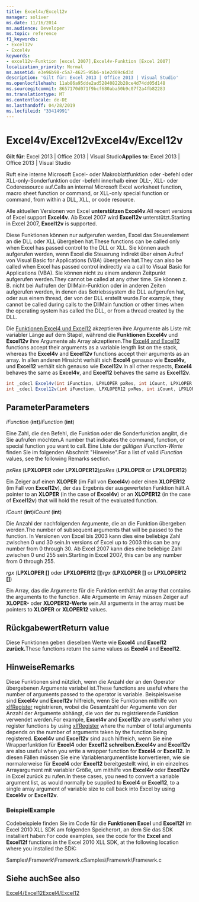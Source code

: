 ```yaml
---
title: Excel4v/Excel12v
manager: soliver
ms.date: 11/16/2014
ms.audience: Developer
ms.topic: reference
f1_keywords:
- Excel12v
- Excel4v
keywords:
- excel12v-Funktion [excel 2007],Excel4v-Funktion [Excel 2007]
localization_priority: Normal
ms.assetid: e3e96b98-c5a7-4625-95b6-a1e2d09c6d3d
description: 'Gilt für: Excel 2013 | Office 2013 | Visual Studio'
ms.openlocfilehash: 11ab86a95dde2ad52840822b28ce4d74dd05d148
ms.sourcegitcommit: 8657170d071f9bcf680aba50b9c07f2a4fb82283
ms.translationtype: MT
ms.contentlocale: de-DE
ms.lasthandoff: 04/28/2019
ms.locfileid: "33414991"
---
```

# <a name="excel4vexcel12v"></a><span data-ttu-id="da04c-104">Excel4v/Excel12v</span><span class="sxs-lookup"><span data-stu-id="da04c-104">Excel4v/Excel12v</span></span>

 <span data-ttu-id="da04c-105">**Gilt für**: Excel 2013 | Office 2013 | Visual Studio</span><span class="sxs-lookup"><span data-stu-id="da04c-105">**Applies to**: Excel 2013 | Office 2013 | Visual Studio</span></span> 
  
<span data-ttu-id="da04c-106">Ruft eine interne Microsoft Excel- oder Makroblattfunktion oder -befehl oder XLL-only-Sonderfunktion oder -befehl innerhalb einer DLL-, XLL- oder Coderessource auf.</span><span class="sxs-lookup"><span data-stu-id="da04c-106">Calls an internal Microsoft Excel worksheet function, macro sheet function or command, or XLL-only special function or command, from within a DLL, XLL, or code resource.</span></span>
  
<span data-ttu-id="da04c-107">Alle aktuellen Versionen von Excel **unterstützen Excel4v**.</span><span class="sxs-lookup"><span data-stu-id="da04c-107">All recent versions of Excel support **Excel4v**.</span></span> <span data-ttu-id="da04c-108">Ab Excel 2007 wird **Excel12v** unterstützt.</span><span class="sxs-lookup"><span data-stu-id="da04c-108">Starting in Excel 2007, **Excel12v** is supported.</span></span> 
  
<span data-ttu-id="da04c-109">Diese Funktionen können nur aufgerufen werden, Excel das Steuerelement an die DLL oder XLL übergeben hat.</span><span class="sxs-lookup"><span data-stu-id="da04c-109">These functions can be called only when Excel has passed control to the DLL or XLL.</span></span> <span data-ttu-id="da04c-110">Sie können auch aufgerufen werden, wenn Excel die Steuerung indirekt über einen Aufruf von Visual Basic for Applications (VBA) übergeben hat.</span><span class="sxs-lookup"><span data-stu-id="da04c-110">They can also be called when Excel has passed control indirectly via a call to Visual Basic for Applications (VBA).</span></span> <span data-ttu-id="da04c-111">Sie können nicht zu einem anderen Zeitpunkt aufgerufen werden.</span><span class="sxs-lookup"><span data-stu-id="da04c-111">They cannot be called at any other time.</span></span> <span data-ttu-id="da04c-112">Sie können z. B. nicht bei Aufrufen der DllMain-Funktion oder in anderen Zeiten aufgerufen werden, in denen das Betriebssystem die DLL aufgerufen hat, oder aus einem thread, der von der DLL erstellt wurde.</span><span class="sxs-lookup"><span data-stu-id="da04c-112">For example, they cannot be called during calls to the DllMain function or other times when the operating system has called the DLL, or from a thread created by the DLL.</span></span> 
  
<span data-ttu-id="da04c-113">Die [Funktionen Excel4 und Excel12](excel4-excel12.md) akzeptieren ihre Argumente als Liste mit variabler Länge auf dem Stapel, während die **Funktionen Excel4v** und **Excel12v** ihre Argumente als Array akzeptieren.</span><span class="sxs-lookup"><span data-stu-id="da04c-113">The [Excel4 and Excel12](excel4-excel12.md) functions accept their arguments as a variable length list on the stack, whereas the **Excel4v** and **Excel12v** functions accept their arguments as an array.</span></span> <span data-ttu-id="da04c-114">In allen anderen Hinsicht verhält sich **Excel4** genauso wie **Excel4v,** und **Excel12** verhält sich genauso wie **Excel12v**.</span><span class="sxs-lookup"><span data-stu-id="da04c-114">In all other respects, **Excel4** behaves the same as **Excel4v**, and **Excel12** behaves the same as **Excel12v**.</span></span>
  
```cs
int _cdecl Excel4v(int iFunction, LPXLOPER pxRes, int iCount, LPXLOPER rgx[]);
int _cdecl Excel12v(int iFunction, LPXLOPER12 pxRes, int iCount, LPXLOPER12 rgx[]);
```

## <a name="parameters"></a><span data-ttu-id="da04c-115">Parameter</span><span class="sxs-lookup"><span data-stu-id="da04c-115">Parameters</span></span>

 <span data-ttu-id="da04c-116">_iFunction_ (**int**)</span><span class="sxs-lookup"><span data-stu-id="da04c-116">_iFunction_ (**int**)</span></span>
  
<span data-ttu-id="da04c-117">Eine Zahl, die den Befehl, die Funktion oder die Sonderfunktion angibt, die Sie aufrufen möchten.</span><span class="sxs-lookup"><span data-stu-id="da04c-117">A number that indicates the command, function, or special function you want to call.</span></span> <span data-ttu-id="da04c-118">Eine Liste der  _gültigen iFunction-Werte_ finden Sie im folgenden Abschnitt "Hinweise".</span><span class="sxs-lookup"><span data-stu-id="da04c-118">For a list of valid  _iFunction_ values, see the following Remarks section.</span></span> 
  
 <span data-ttu-id="da04c-119">_pxRes_ (**LPXLOPER** oder **LPXLOPER12**)</span><span class="sxs-lookup"><span data-stu-id="da04c-119">_pxRes_ (**LPXLOPER** or **LPXLOPER12**)</span></span>
  
<span data-ttu-id="da04c-120">Ein Zeiger auf einen **XLOPER** (im Fall von **Excel4v**) oder einen **XLOPER12** (im Fall von **Excel12v**), der das Ergebnis der ausgewerteten Funktion hält.</span><span class="sxs-lookup"><span data-stu-id="da04c-120">A pointer to an **XLOPER** (in the case of **Excel4v**) or an **XLOPER12** (in the case of **Excel12v**) that will hold the result of the evaluated function.</span></span>
  
 <span data-ttu-id="da04c-121">_iCount_ (**int**)</span><span class="sxs-lookup"><span data-stu-id="da04c-121">_iCount_ (**int**)</span></span>
  
<span data-ttu-id="da04c-122">Die Anzahl der nachfolgenden Argumente, die an die Funktion übergeben werden.</span><span class="sxs-lookup"><span data-stu-id="da04c-122">The number of subsequent arguments that will be passed to the function.</span></span> <span data-ttu-id="da04c-123">In Versionen von Excel bis 2003 kann dies eine beliebige Zahl zwischen 0 und 30 sein.</span><span class="sxs-lookup"><span data-stu-id="da04c-123">In versions of Excel up to 2003 this can be any number from 0 through 30.</span></span> <span data-ttu-id="da04c-124">Ab Excel 2007 kann dies eine beliebige Zahl zwischen 0 und 255 sein.</span><span class="sxs-lookup"><span data-stu-id="da04c-124">Starting in Excel 2007, this can be any number from 0 through 255.</span></span>
  
 <span data-ttu-id="da04c-125">_rgx_ (**LPXLOPER []** oder **LPXLOPER12 []**)</span><span class="sxs-lookup"><span data-stu-id="da04c-125">_rgx_ (**LPXLOPER []** or **LPXLOPER12 []**)</span></span>
  
<span data-ttu-id="da04c-126">Ein Array, das die Argumente für die Funktion enthält.</span><span class="sxs-lookup"><span data-stu-id="da04c-126">An array that contains the arguments to the function.</span></span> <span data-ttu-id="da04c-127">Alle Argumente im Array müssen Zeiger auf **XLOPER-** oder **XLOPER12-Werte** sein.</span><span class="sxs-lookup"><span data-stu-id="da04c-127">All arguments in the array must be pointers to **XLOPER** or **XLOPER12** values.</span></span> 
  
## <a name="return-value"></a><span data-ttu-id="da04c-128">Rückgabewert</span><span class="sxs-lookup"><span data-stu-id="da04c-128">Return value</span></span>

<span data-ttu-id="da04c-129">Diese Funktionen geben dieselben Werte wie **Excel4** und **Excel12 zurück.**</span><span class="sxs-lookup"><span data-stu-id="da04c-129">These functions return the same values as **Excel4** and **Excel12**.</span></span>
  
## <a name="remarks"></a><span data-ttu-id="da04c-130">Hinweise</span><span class="sxs-lookup"><span data-stu-id="da04c-130">Remarks</span></span>

<span data-ttu-id="da04c-131">Diese Funktionen sind nützlich, wenn die Anzahl der an den Operator übergebenen Argumente variabel ist.</span><span class="sxs-lookup"><span data-stu-id="da04c-131">These functions are useful where the number of arguments passed to the operator is variable.</span></span> <span data-ttu-id="da04c-132">Beispielsweise sind **Excel4v** und **Excel12v** hilfreich, wenn Sie Funktionen mithilfe von [xlfRegister](xlfregister-form-1.md) registrieren, wobei die Gesamtzahl der Argumente von der Anzahl der Argumente abhängt, die von der zu registrierende Funktion verwendet werden.</span><span class="sxs-lookup"><span data-stu-id="da04c-132">For example, **Excel4v** and **Excel12v** are useful when you register functions by using [xlfRegister](xlfregister-form-1.md) where the number of total arguments depends on the number of arguments taken by the function being registered.</span></span> <span data-ttu-id="da04c-133">**Excel4v** und **Excel12v** sind auch hilfreich, wenn Sie eine Wrapperfunktion für **Excel4** oder **Excel12 schreiben.**</span><span class="sxs-lookup"><span data-stu-id="da04c-133">**Excel4v** and **Excel12v** are also useful when you write a wrapper function for **Excel4** or **Excel12**.</span></span> <span data-ttu-id="da04c-134">In diesen Fällen müssen Sie eine Variablenargumentliste konvertieren, wie sie normalerweise für **Excel4** oder **Excel12** bereitgestellt wird, in ein einzelnes Arrayargument mit variabler Größe, um mithilfe von **Excel4v** oder **Excel12v** in Excel zurück zu rufen.</span><span class="sxs-lookup"><span data-stu-id="da04c-134">In these cases, you need to convert a variable argument list, as would normally be supplied to **Excel4** or **Excel12**, to a single array argument of variable size to call back into Excel by using **Excel4v** or **Excel12v**.</span></span>
  
### <a name="example"></a><span data-ttu-id="da04c-135">Beispiel</span><span class="sxs-lookup"><span data-stu-id="da04c-135">Example</span></span>

<span data-ttu-id="da04c-136">Codebeispiele finden Sie im Code für die **Funktionen Excel** und **Excel12f** im Excel 2010 XLL SDK am folgenden Speicherort, an dem Sie das SDK installiert haben:</span><span class="sxs-lookup"><span data-stu-id="da04c-136">For code examples, see the code for the **Excel** and **Excel12f** functions in the Excel 2010 XLL SDK, at the following location where you installed the SDK:</span></span> 
  
<span data-ttu-id="da04c-137">Samples\Framewrk\Framewrk.c</span><span class="sxs-lookup"><span data-stu-id="da04c-137">Samples\Framewrk\Framewrk.c</span></span>
  
## <a name="see-also"></a><span data-ttu-id="da04c-138">Siehe auch</span><span class="sxs-lookup"><span data-stu-id="da04c-138">See also</span></span>



[<span data-ttu-id="da04c-139">Excel4/Excel12</span><span class="sxs-lookup"><span data-stu-id="da04c-139">Excel4/Excel12</span></span>](excel4-excel12.md)

